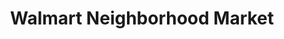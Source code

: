 ---
title: "Walmart Neighborhood Market"
url: /bentonville/walmart-neighborhood-market-north-main-street/
shop: supermarket
---